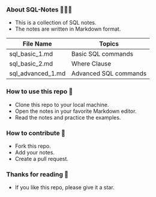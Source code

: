 ### About SQL-Notes 🚀👩‍🚀

- This is a collection of SQL notes.
- The notes are written in Markdown format.

| File Name         | Topics                |
| ----------------- | --------------------- |
| sql_basic_1.md    | Basic SQL commands    |
| sql_basic_2.md    | Where Clause          |
| sql_advanced_1.md | Advanced SQL commands |

### How to use this repo 🤔

- Clone this repo to your local machine.
- Open the notes in your favorite Markdown editor.
- Read the notes and practice the examples.

### How to contribute 🤝

- Fork this repo.
- Add your notes.
- Create a pull request.

### Thanks for reading 🙏

- If you like this repo, please give it a star.
